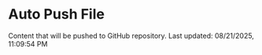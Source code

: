 # Auto Push File

Content that will be pushed to GitHub repository.
Last updated: 08/21/2025, 11:09:54 PM